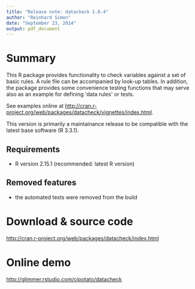 ```yaml
---
title: "Release note: datacheck 1.0.4"
author: "Reinhard Simon"
date: "September 23, 2014"
output: pdf_document
---
```


Summary
========
This R package provides functionality to check variables against a set of basic rules. A rule file can be accompanied by look-up tables. In addition, the package provides some convenience testing functions that may serve also as an example for defining 'data rules' or tests. 

See examples online at http://cran.r-project.org/web/packages/datacheck/vignettes/index.html.

This version is primarily a maintainance release to be compatible with the latest base software (R 3.3.1). 

Requirements
-----------
- R version 2.15.1 (recommended: latest R version)


Removed features
--------
- the automated tests were removed from the build

Download & source code
========
http://cran.r-project.org/web/packages/datacheck/index.html


Online demo
=========
http://glimmer.rstudio.com/cipotato/datacheck


